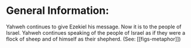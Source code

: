 # General Information:

Yahweh continues to give Ezekiel his message. Now it is to the people of Israel. Yahweh continues speaking of the people of Israel as if they were a flock of sheep and of himself as their shepherd. (See: [[figs-metaphor]])